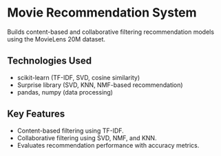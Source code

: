 # Movie Recommendation System
Builds content-based and collaborative filtering recommendation models using the MovieLens 20M dataset.

## Technologies Used
- scikit-learn (TF-IDF, SVD, cosine similarity)
- Surprise library (SVD, KNN, NMF-based recommendation)
- pandas, numpy (data processing)

## Key Features
- Content-based filtering using TF-IDF.
- Collaborative filtering using SVD, NMF, and KNN.
- Evaluates recommendation performance with accuracy metrics.